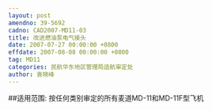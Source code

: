 ```yaml
---
layout: post
amendno: 39-5692
cadno: CAD2007-MD11-03
title: 改进燃油泵电气接头
date: 2007-07-27 00:00:00 +0800
effdate: 2007-08-08 00:00:00 +0800
tag: MD11
categories: 民航华东地区管理局适航审定处
author: 袁晓峰
---
```


##适用范围:
按任何类别审定的所有麦道MD-11和MD-11F型飞机

